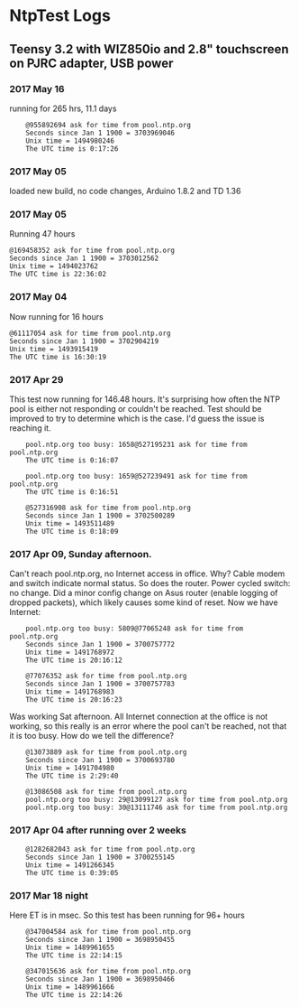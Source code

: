 # NtpTest Logs

## Teensy 3.2 with WIZ850io and 2.8" touchscreen on PJRC adapter, USB power
### 2017 May 16
running for 265 hrs, 11.1 days
```
	@955892694 ask for time from pool.ntp.org
	Seconds since Jan 1 1900 = 3703969046
	Unix time = 1494980246
	The UTC time is 0:17:26
```
### 2017 May 05
loaded new build, no code changes, Arduino 1.8.2 and TD 1.36

### 2017 May 05
Running 47 hours
```
@169458352 ask for time from pool.ntp.org
Seconds since Jan 1 1900 = 3703012562
Unix time = 1494023762
The UTC time is 22:36:02
```

### 2017 May 04
Now running for 16 hours
```
@61117054 ask for time from pool.ntp.org
Seconds since Jan 1 1900 = 3702904219
Unix time = 1493915419
The UTC time is 16:30:19
```

### 2017 Apr 29
This test now running for 146.48 hours. 
It's surprising how often the NTP pool is either not responding or couldn't be reached.
Test should be improved to try to determine which is the case. I'd guess the issue is reaching it.
```
	pool.ntp.org too busy: 1658@527195231 ask for time from pool.ntp.org
	The UTC time is 0:16:07

	pool.ntp.org too busy: 1659@527239491 ask for time from pool.ntp.org
	The UTC time is 0:16:51

	@527316908 ask for time from pool.ntp.org
	Seconds since Jan 1 1900 = 3702500289
	Unix time = 1493511489
	The UTC time is 0:18:09
```

### 2017 Apr 09, Sunday afternoon. 
Can't reach pool.ntp.org, no Internet access in office. Why?
Cable modem and switch indicate normal status. So does the router.
Power cycled switch: no change.
Did a minor config change on Asus router (enable logging of dropped packets), which likely causes some kind of reset. 
Now we have Internet:
```
	pool.ntp.org too busy: 5809@77065248 ask for time from pool.ntp.org
	Seconds since Jan 1 1900 = 3700757772
	Unix time = 1491768972
	The UTC time is 20:16:12

	@77076352 ask for time from pool.ntp.org
	Seconds since Jan 1 1900 = 3700757783
	Unix time = 1491768983
	The UTC time is 20:16:23
```
Was working Sat afternoon. All Internet connection at the office is not working, so this really is an error
where the pool can't be reached, not that it is too busy. How do we tell the difference?
```
	@13073889 ask for time from pool.ntp.org
	Seconds since Jan 1 1900 = 3700693780
	Unix time = 1491704980
	The UTC time is 2:29:40

	@13086508 ask for time from pool.ntp.org
	pool.ntp.org too busy: 29@13099127 ask for time from pool.ntp.org
	pool.ntp.org too busy: 30@13111746 ask for time from pool.ntp.org
```
### 2017 Apr 04 after running over 2 weeks
```
	@1282682043 ask for time from pool.ntp.org
	Seconds since Jan 1 1900 = 3700255145
	Unix time = 1491266345
	The UTC time is 0:39:05
```
### 2017 Mar 18 night
Here ET is in msec. So this test has been running for 96+ hours
```
	@347004584 ask for time from pool.ntp.org
	Seconds since Jan 1 1900 = 3698950455
	Unix time = 1489961655
	The UTC time is 22:14:15

	@347015636 ask for time from pool.ntp.org
	Seconds since Jan 1 1900 = 3698950466
	Unix time = 1489961666
	The UTC time is 22:14:26
```
